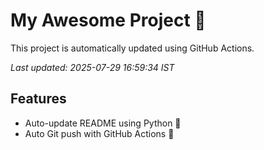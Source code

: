 # My Awesome Project 🚀

This project is automatically updated using GitHub Actions.

_Last updated: 2025-07-29 16:59:34 IST_

## Features
- Auto-update README using Python 🐍
- Auto Git push with GitHub Actions 🤖
